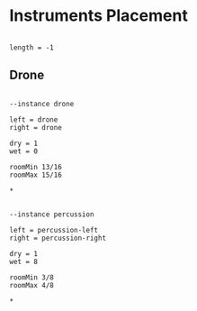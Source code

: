 # Instruments Placement

```scenario oscilla

length = -1

```

## Drone

```scenario oscilla

--instance drone

left = drone
right = drone

dry = 1
wet = 0

roomMin 13/16
roomMax 15/16

*

```

```scenario oscilla

--instance percussion

left = percussion-left
right = percussion-right

dry = 1
wet = 8

roomMin 3/8
roomMax 4/8

*

```
